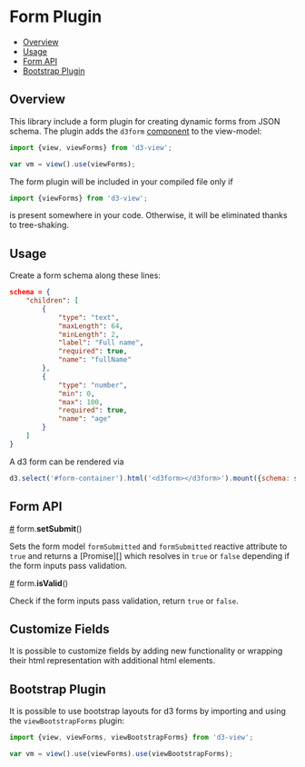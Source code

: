 # Form Plugin

<!-- START doctoc generated TOC please keep comment here to allow auto update -->
<!-- DON'T EDIT THIS SECTION, INSTEAD RE-RUN doctoc TO UPDATE -->


- [Overview](#overview)
- [Usage](#usage)
- [Form API](#form-api)
- [Bootstrap Plugin](#bootstrap-plugin)

<!-- END doctoc generated TOC please keep comment here to allow auto update -->

## Overview

This library include a form plugin for creating dynamic forms from JSON schema.
The plugin adds the ``d3form`` [component][] to the view-model:
```javascript
import {view, viewForms} from 'd3-view';

var vm = view().use(viewForms);
```

The form plugin will be included in your compiled file only if
```javascript
import {viewForms} from 'd3-view';
```
is present somewhere in your code. Otherwise, it will be eliminated thanks to
tree-shaking.

## Usage

Create a form schema along these lines:
```json
schema = {
    "children": [
        {
            "type": "text",
            "maxLength": 64,
            "minLength": 2,
            "label": "Full name",
            "required": true,
            "name": "fullName"
        },
        {
            "type": "number",
            "min": 0,
            "max": 100,
            "required": true,
            "name": "age"
        }
    ]
}
```
A d3 form can be rendered via
```javascript
d3.select('#form-container').html('<d3form></d3form>').mount({schema: schema});
```

## Form API

<a name="user-content-form-setsubmit" href="#form-setsubmit">#</a> form.<b>setSubmit</b>()

Sets the form model ``formSubmitted`` and ``formSubmitted`` reactive attribute to ``true`` and
returns a [Promise][] which resolves in ``true`` or ``false``
depending if the form inputs pass validation.

<a name="user-content-form-isvalid" href="#form-isvalid">#</a> form.<b>isValid</b>()

Check if the form inputs pass validation, return ``true`` or ``false``.


## Customize Fields

It is possible to customize fields by adding new functionality or
wrapping their html representation with additional html elements.

## Bootstrap Plugin

It is possible to use bootstrap layouts for d3 forms by importing and using the ``viewBootstrapForms`` plugin:
```javascript
import {view, viewForms, viewBootstrapForms} from 'd3-view';

var vm = view().use(viewForms).use(viewBootstrapForms);
```

[component]: ./component.md
